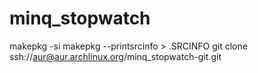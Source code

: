 # minq_stopwatch

makepkg -si
makepkg --printsrcinfo > .SRCINFO
git clone ssh://aur@aur.archlinux.org/minq_stopwatch-git.git
